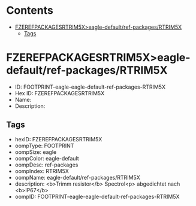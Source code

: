



Contents
========

* [FZEREFPACKAGESRTRIM5X>eagle-default/ref-packages/RTRIM5X](#fzerefpackagesrtrim5xeagle-defaultref-packagesrtrim5x)
	* [Tags](#tags)

# FZEREFPACKAGESRTRIM5X>eagle-default/ref-packages/RTRIM5X

- ID: FOOTPRINT-eagle-eagle-default-ref-packages-RTRIM5X
- Hex ID: FZEREFPACKAGESRTRIM5X
- Name: 
- Description: 

## Tags

- hexID: FZEREFPACKAGESRTRIM5X
- oompType: FOOTPRINT
- oompSize: eagle
- oompColor: eagle-default
- oompDesc: ref-packages
- oompIndex: RTRIM5X
- oompName: eagle-default/ref-packages/RTRIM5X
- description: &lt;b&gt;Trimm resistor&lt;/b&gt; Spectrol&lt;p&gt;&#xD;
abgedichtet nach &lt;b&gt;IP67&lt;/b&gt;
- oompID: FOOTPRINT-eagle-eagle-default-ref-packages-RTRIM5X
